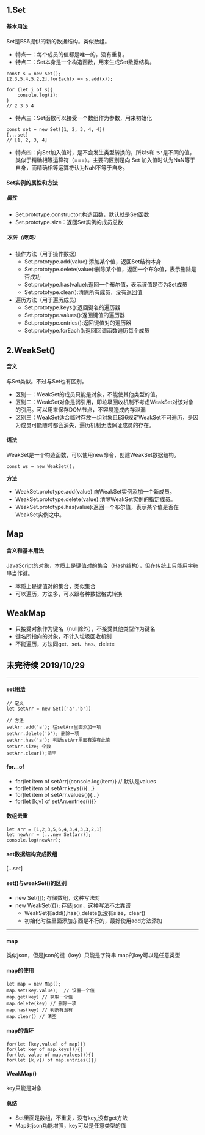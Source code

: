 ## 1.Set
#### 基本用法
Set是ES6提供的新的数据结构。类似数组。
+ 特点一：每个成员的值都是唯一的，没有重复。  
+ 特点二：Set本身是一个构造函数，用来生成Set数据结构。
```
const s = new Set();
[2,3,5,4,5,2,2].forEach(x => s.add(x));

for (let i of s){
    console.log(i);
}
// 2 3 5 4
```
+ 特点三：Set函数可以接受一个数组作为参数，用来初始化
```
const set = new Set([1, 2, 3, 4, 4])
[...set]
// [1, 2, 3, 4]
```
+ 特点四：向Set加入值时，是不会发生类型转换的，所以`5`和`'5'`是不同的值，类似于精确相等运算符（===）。主要的区别是向 Set 加入值时认为NaN等于自身，而精确相等运算符认为NaN不等于自身。

#### Set实例的属性和方法
##### 属性  
+ Set.prototype.constructor:构造函数，默认就是Set函数
+ Set.prototype.size：返回Set实例的成员总数
##### 方法（两类）
- 操作方法（用于操作数据）
    + Set.prototype.add(value):添加某个值，返回Set结构本身
    + Set.prototype.delete(value):删除某个值，返回一个布尔值，表示删除是否成功
    + Set.prototype.has(value):返回一个布尔值，表示该值是否为Set成员
    + Set.prototype.clear():清除所有成员，没有返回值
- 遍历方法（用于遍历成员）
    + Set.prototype.keys():返回键名的遍历器
    + Set.prototype.values():返回键值的遍历器
    + Set.prototype.entries():返回键值对的遍历器
    + Set.prototype.forEach():返回回调函数遍历每个成员

## 2.WeakSet()
#### 含义
与Set类似。不过与Set也有区别。
+ 区别一：WeakSet的成员只能是对象，不能使其他类型的值。
+ 区别二：WeakSet对象是弱引用，即垃圾回收机制不考虑WeakSet对该对象的引用。可以用来保存DOM节点，不容易造成内存泄漏
+ 区别三：WeakSet适合临时存放一组对象且ES6规定WeakSet不可遍历，是因为成员可能随时都会消失，遍历机制无法保证成员的存在。

#### 语法
WeakSet是一个构造函数，可以使用new命令，创建WeakSet数据结构。
```
const ws = new WeakSet();
```
**方法**
+ WeakSet.prototype.add(value):向WeakSet实例添加一个新成员。
+ WeakSet.prototype.delete(value):清除WeakSet实例的指定成员。
+ WeakSet.prototype.has(value):返回一个布尔值，表示某个值是否在WeakSet实例之中。

## Map
#### 含义和基本用法
JavaScript的对象，本质上是键值对的集合（Hash结构），但在传统上只能用字符串当作键。
+ 本质上是键值对的集合，类似集合
+ 可以遍历，方法多，可以跟各种数据格式转换

## WeakMap
+ 只接受对象作为键名（null除外），不接受其他类型作为键名
+ 键名所指向的对象，不计入垃圾回收机制
+ 不能遍历，方法同get、set、has、delete
## 未完待续 2019/10/29


***
#### set用法
```
// 定义
let setArr = new Set(['a','b'])

// 方法
setArr.add('a'); 往setArr里面添加一项
setArr.delete('b'); 删除一项
setArr.has('a'); 判断setArr里面有没有此值
setArr.size; 个数
setArr.clear();清空
```
#### for...of
+ for(let item of setArr){console.log(item)}   // 默认是values
+ for(let item of setArr.keys()){...}
+ for(let item of setArr.values()){...}
+ for(let [k,v] of setArr.entries()){}

#### 数组去重
```
let arr = [1,2,3,5,6,4,3,4,3,3,2,1]
let newArr = [...new Set(arr)];
console.log(newArr);
```
#### set数据结构变成数组
[...set]

#### set()与weakSet()的区别
+ new Set([]);  存储数组，这种写法对
+ new WeakSet({}); 存储json，这种写法不太靠谱
    - WeakSet有add(),has(),delete();没有size，clear()
    - 初始化时往里面添加东西是不行的，最好使用add方法添加

***
#### map
类似json，但是json的键（key）只能是字符串
map的key可以是任意类型

#### map的使用
```
let map = new Map();
map.set(key.value);  // 设置一个值
map.get(key) // 获取一个值
map.delete(key) // 删除一项
map.has(key) // 判断有没有
map.clear() // 清空
```
#### map的循环
```
for(let [key,value] of map){}
for(let key of map.keys()){}
for(let value of map.values()){}
for(let [k,v]) of map.entries(){}
```

#### WeakMap()
key只能是对象

#### 总结
+ Set里面是数组，不重复，没有key,没有get方法
+ Map对json功能增强，key可以是任意类型的值